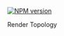 [![NPM version](https://img.shields.io/npm/v/topodrom.svg)](https://www.npmjs.org/package/topodrom)

Render Topology
